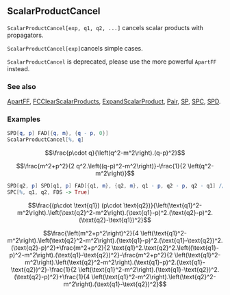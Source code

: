 ## ScalarProductCancel

`ScalarProductCancel[exp, q1, q2, ...]` cancels scalar products with propagators.

`ScalarProductCancel[exp]`cancels simple cases.

`ScalarProductCancel` is deprecated, please use the more powerful `ApartFF` instead.

### See also

[ApartFF](ApartFF), [FCClearScalarProducts](FCClearScalarProducts), [ExpandScalarProduct](ExpandScalarProduct), [Pair](Pair), [SP](SP), [SPC](SPC), [SPD](SPD).

### Examples

```mathematica
SPD[q, p] FAD[{q, m}, {q - p, 0}]
ScalarProductCancel[%, q]
```

$$\frac{p\cdot q}{\left(q^2-m^2\right).(q-p)^2}$$

$$\frac{m^2+p^2}{2 q^2.\left((q-p)^2-m^2\right)}-\frac{1}{2 \left(q^2-m^2\right)}$$

```mathematica
SPD[q2, p] SPD[q1, p] FAD[{q1, m}, {q2, m}, q1 - p, q2 - p, q2 - q1] // FCI
SPC[%, q1, q2, FDS -> True]
```

$$\frac{(p\cdot \text{q1}) (p\cdot \text{q2})}{\left(\text{q1}^2-m^2\right).\left(\text{q2}^2-m^2\right).(\text{q1}-p)^2.(\text{q2}-p)^2.(\text{q2}-\text{q1})^2}$$

$$\frac{\left(m^2+p^2\right)^2}{4 \left(\text{q1}^2-m^2\right).\left(\text{q2}^2-m^2\right).(\text{q1}-p)^2.(\text{q1}-\text{q2})^2.(\text{q2}-p)^2}+\frac{m^2+p^2}{2 \text{q1}^2.\text{q2}^2.\left((\text{q1}-p)^2-m^2\right).(\text{q1}-\text{q2})^2}-\frac{m^2+p^2}{2 \left(\text{q1}^2-m^2\right).\left(\text{q2}^2-m^2\right).(\text{q1}-p)^2.(\text{q1}-\text{q2})^2}-\frac{1}{2 \left(\text{q1}^2-m^2\right).(\text{q1}-\text{q2})^2.(\text{q2}-p)^2}+\frac{1}{4 \left(\text{q1}^2-m^2\right).\left(\text{q2}^2-m^2\right).(\text{q1}-\text{q2})^2}$$